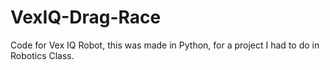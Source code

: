 # VexIQ-Drag-Race
Code for Vex IQ Robot, this was made in Python, for a project I had to do in Robotics Class. 
